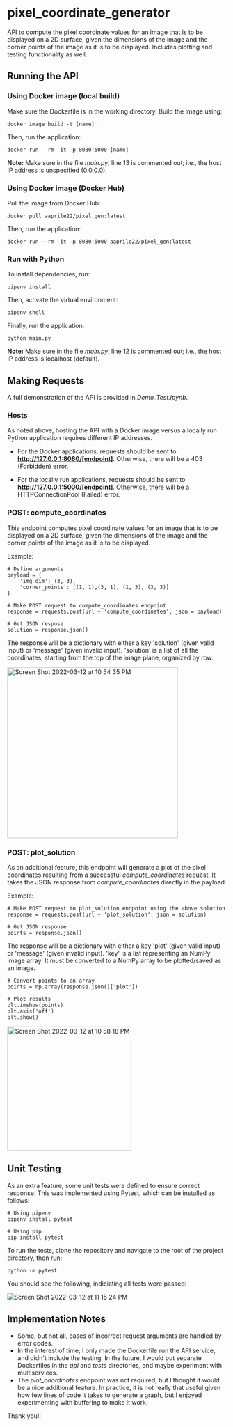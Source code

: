 # pixel_coordinate_generator
API to compute the pixel coordinate values for an image that is to be displayed on a 2D surface, given the dimensions of the image and the corner points of the image as it is to be displayed. Includes plotting and testing functionality as well.

## Running the API
### Using Docker image (local build)
Make sure the Dockerfile is in the working directory. Build the image using: 

```
docker image build -t [name] .
```

Then, run the application:

```
docker run --rm -it -p 8080:5000 [name]
```

**Note:** Make sure in the file _main.py_, line 13 is commented out; i.e., the host IP address is unspecified (0.0.0.0). 

### Using Docker image (Docker Hub)
Pull the image from Docker Hub:

```
docker pull aaprile22/pixel_gen:latest
```

Then, run the application:
```
docker run --rm -it -p 8080:5000 aaprile22/pixel_gen:latest
```

### Run with Python
To install dependencies, run:

```
pipenv install
```

Then, activate the virtual environment:

```
pipenv shell
```

Finally, run the application:

```
python main.py
```

**Note:** Make sure in the file _main.py_, line 12 is commented out; i.e., the host IP address is localhost (default). 

## Making Requests
A full demonstration of the API is provided in _Demo_Test.ipynb_.

### Hosts
As noted above, hosting the API with a Docker image versus a locally run Python application requires different IP addresses. 

* For the Docker applications, requests should be sent to **http://127.0.0.1:8080/[endpoint]**. Otherwise, there will be a 403 (Forbidden) error.

* For the locally run applications, requests should be sent to **http://127.0.0.1:5000/[endpoint]**. Otherwise, there will be a HTTPConnectionPool (Failed) error.


### POST: compute_coordinates
This endpoint computes pixel coordinate values for an image that is to be displayed on a 2D surface, given the dimensions of the image and the corner points of the image as it is to be displayed.

Example:

```
# Define arguments
payload = {
    'img_dim': (3, 3),
    'corner_points': [(1, 1),(3, 1), (1, 3), (3, 3)]
}

# Make POST request to compute_coordinates endpoint
response = requests.post(url + 'compute_coordinates', json = payload)

# Get JSON respose
solution = response.json()
```

The response will be a dictionary with either a key 'solution' (given valid input) or 'message' (given invalid input). 'solution' is a list of all the coordinates, starting from the top of the image plane, organized by row.

<img width="392" alt="Screen Shot 2022-03-12 at 10 54 35 PM" src="https://user-images.githubusercontent.com/49654275/158044392-64886299-487c-4b2c-a59f-d47dd23d05e6.png">

### POST: plot_solution
As an additional feature, this endpoint will generate a plot of the pixel coordinates resulting from a successful _compute_coordinates_ request. It takes the JSON response from _compute_coordinates_ directly in the payload.

Example:

```
# Make POST request to plot_solution endpoint using the above solution
response = requests.post(url + 'plot_solution', json = solution)

# Get JSON response
points = response.json()
```

The response will be a dictionary with either a key 'plot' (given valid input) or 'message' (given invalid input). 'key' is a list representing an NumPy image array. It must be converted to a NumPy array to be plotted/saved as an image.

```
# Convert points to an array
points = np.array(response.json()['plot'])

# Plot results
plt.imshow(points)
plt.axis('off')
plt.show()
```


<img width="285" alt="Screen Shot 2022-03-12 at 10 58 18 PM" src="https://user-images.githubusercontent.com/49654275/158044446-7ef9902c-8d18-43fe-b793-1c24ef06671a.png">

## Unit Testing
As an extra feature, some unit tests were defined to ensure correct response. This was implemented using Pytest, which can be installed as follows:

```
# Using pipenv
pipenv install pytest

# Using pip
pip install pytest
```

To run the tests, clone the repository and navigate to the root of the project directory, then run:

```
python -m pytest
```

You should see the following, indiciating all tests were passed:

![Screen Shot 2022-03-12 at 11 15 24 PM](https://user-images.githubusercontent.com/49654275/158044812-cad7d968-9322-47e2-abdf-1565ee889ee5.png)


## Implementation Notes
* Some, but not all, cases of incorrect request arguments are handled by error codes. 
* In the interest of time, I only made the Dockerfile run the API service, and didn't include the testing. In the future, I would put separate Dockerfiles in the _api_ and _tests_ directories, and maybe experiment with multiservices. 
* The _plot_coordinates_ endpoint was not required, but I thought it would be a nice additional feature. In practice, it is not really that useful given how few lines of code it takes to generate a graph, but I enjoyed experimenting with buffering to make it work. 

Thank you!!

